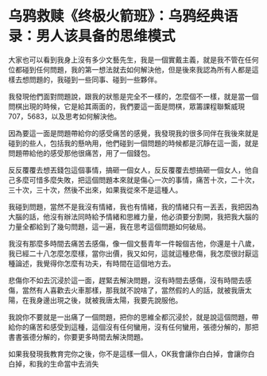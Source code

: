 # 乌鸦救赎《终极火箭班》：乌鸦经典语录：男人该具备的思维模式

大家也可以看到我身上沒有多少文藝先生，我是一個實戴主義，就是我不管在任何位都碰到任何問題，我的第一想法就去如何解決他，但是後來我認為所有人都是這樣去想問題的，我碰到一些同事、碰到一些夥伴。

我發現他們面對問題說，跟我的狀態是完全不一樣的，怎麼個不一樣，就是當一個問棋出現的時候，它是給其兩面的，我們要這一面是問棋，眾籌課程聯繫威現707，5683，以及思考如何解決他。

因為要這一面是問題帶給你的感受痛苦的感覺，我發現我的很多同伴在我後來就是碰到的些人，包括我的懸吶用，他們碰到一個問題的時候都是沉靜在這一面，就是問題帶給他的感受那他很痛苦，用了一個錢包。

反反覆覆去想丟錢包這個事情，搞砸一個女人，反反覆覆去想搞砸一個女人，他自己多麼可惜多麼失敗，把這個問題本來就是傷心一次的事情，痛苦十次，二十次，三十次，三十次，然後不出來，如果我從來不是這種人。

我碰到問題，當然不是我沒有情緒，我也有情緒，我的情緒只有一丟丟，我把因為大腦的話，他沒有辦法同時給予情緒和思維力量，他必須要分割開，我把我大腦的力量全都給到了幾句問題，這一遍，我在思考這個問題如何破局。

我沒有那麼多時間去痛苦去感傷，像一個文藝青年一件報個吉他，你還是十八歲，我已經二十八怎麼怎麼樣，當你出價，我又如何，這就這種悲傷，我怎麼很討厭這種論述，我覺得你怎麼有功夫，有時間在這個地方去。

悲傷你不如去沉浸於這一面，趕緊去解決問題，沒有時間去感傷，沒有時間去感傷，當然有人喜歡去火車那樣，那我就不說啥了，當然假的人的話，就被我唐太陽，在我身邊出現之後，就被我唐太陽，我要先說服他。

我說你不要就是一出痛了一個問題，把你的思維全都沉浸於，就是說這個問題，帶給你的痛苦和感受到這種，這個沒有任何蠻用，沒有任何蠻用，張德分解的，那把書書張德分解的，你要更多時間去解決問題。

如果我發現我教育完你之後，你不是這樣一個人，OK我會讓你白白掉，會讓你白白掉，和我的生命當中去消失
